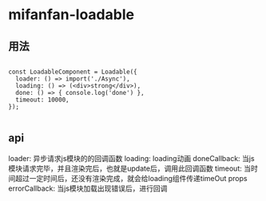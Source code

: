 # mifanfan-loadable

## 用法

```

const LoadableComponent = Loadable({
  loader: () => import('./Async'),
  loading: () => (<div>strong</div>),
  done: () => { console.log('done') },
  timeout: 10000,
});


```

## api

loader: 异步请求js模块的的回调函数
loading: loading动画
doneCallback: 当js模块请求完毕，并且渲染完后，也就是update后，调用此回调函数
timeout: 当时间超过一定时间后，还没有渲染完成，就会给loading组件传递timeOut props
errorCallback: 当js模块加载出现错误后，进行回调



